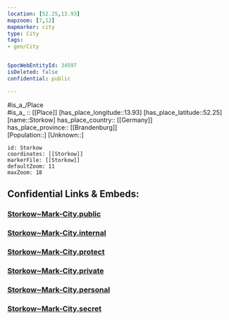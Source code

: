```yaml
---
location: [52.25,13.93] 
mapzoom: [7,12] 
mapmarker: city 
type: City
tags:
- geo/City


SpocWebEntityId: 34597
isDeleted: false
confidential: public

---
```

#is_a_/Place  
#is_a_ :: [[Place]] 
[has_place_longitude::13.93] 
[has_place_latitude::52.25] 
[name::Storkow] 
has_place_country:: [[Germany]]  
has_place_province:: [[Brandenburg]]  
[Population::] 
[Unknown::] 


```leaflet
id: Storkow
coordinates: [[Storkow]] 
markerFile: [[Storkow]] 
defaultZoom: 11 
maxZoom: 18
```


## Confidential Links & Embeds: 

### [Storkow~Mark-City.public](/_public/\Earth\Continent\Europe\Europe~Central\Germany\Germany~East\Brandenburg\counties~Brandenburg\Oder-Spree\cities~Oder-Spree\Storkow~Mark\boroughs~Storkow~MarkStorkow~Mark-City.public.md) 

### [Storkow~Mark-City.internal](/_internal/\Earth\Continent\Europe\Europe~Central\Germany\Germany~East\Brandenburg\counties~Brandenburg\Oder-Spree\cities~Oder-Spree\Storkow~Mark\boroughs~Storkow~MarkStorkow~Mark-City.internal.md) 

### [Storkow~Mark-City.protect](/_protect/\Earth\Continent\Europe\Europe~Central\Germany\Germany~East\Brandenburg\counties~Brandenburg\Oder-Spree\cities~Oder-Spree\Storkow~Mark\boroughs~Storkow~MarkStorkow~Mark-City.protect.md) 

### [Storkow~Mark-City.private](/_private/\Earth\Continent\Europe\Europe~Central\Germany\Germany~East\Brandenburg\counties~Brandenburg\Oder-Spree\cities~Oder-Spree\Storkow~Mark\boroughs~Storkow~MarkStorkow~Mark-City.private.md) 

### [Storkow~Mark-City.personal](/_personal/\Earth\Continent\Europe\Europe~Central\Germany\Germany~East\Brandenburg\counties~Brandenburg\Oder-Spree\cities~Oder-Spree\Storkow~Mark\boroughs~Storkow~MarkStorkow~Mark-City.personal.md) 

### [Storkow~Mark-City.secret](/_secret/\Earth\Continent\Europe\Europe~Central\Germany\Germany~East\Brandenburg\counties~Brandenburg\Oder-Spree\cities~Oder-Spree\Storkow~Mark\boroughs~Storkow~MarkStorkow~Mark-City.secret.md)

